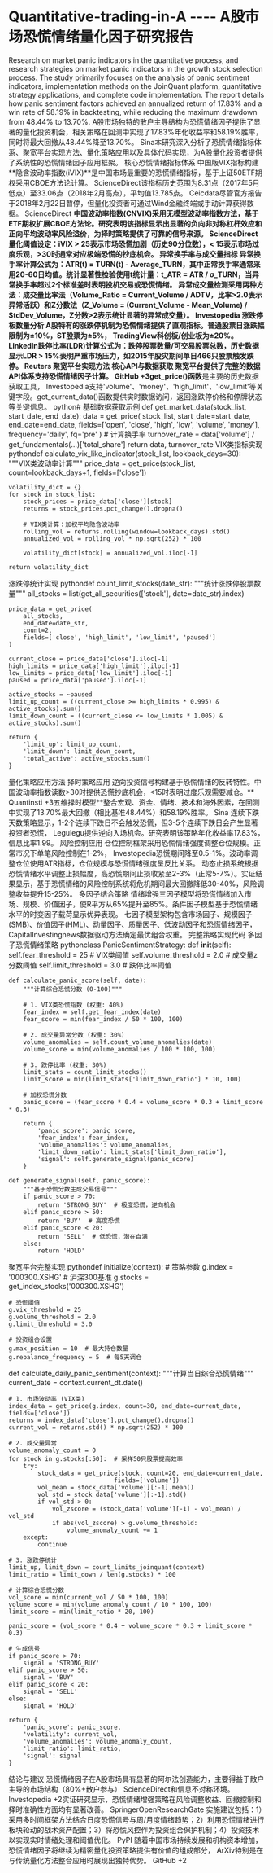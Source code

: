 # Quantitative-trading-in-A  ----  A股市场恐慌情绪量化因子研究报告
Research on market panic indicators in the quantitative process, and research strategies on market panic indicators in the growth stock selection process.
The study primarily focuses on the analysis of panic sentiment indicators, implementation methods on the JoinQuant platform, quantitative strategy applications, and complete code implementation. The report details how panic sentiment factors achieved an annualized return of 17.83% and a win rate of 58.19% in backtesting, while reducing the maximum drawdown from 48.44% to 13.70%.
A股市场独特的散户主导结构为恐慌情绪因子提供了显著的量化投资机会，相关策略在回测中实现了17.83%年化收益率和58.19%胜率，同时将最大回撤从48.44%降至13.70%。 Sina本研究深入分析了恐慌情绪指标体系、聚宽平台实现方法、量化策略应用以及具体代码实现，为A股量化投资者提供了系统性的恐慌情绪因子应用框架。
核心恐慌情绪指标体系
中国版VIX指标构建
**隐含波动率指数(iVIX)**是中国市场最重要的恐慌情绪指标，基于上证50ETF期权采用CBOE方法论计算。 ScienceDirect该指标历史范围为8.31点（2017年5月低点）至33.06点（2018年2月高点），平均值13.785点。 Ceicdata尽管官方报告于2018年2月22日暂停，但量化投资者可通过Wind金融终端或手动计算获得数据。 ScienceDirect
**中国波动率指数(CNVIX)**采用无模型波动率指数方法，基于ETF期权扩展CBOE方法论。研究表明该指标显示出显著的负向非对称杠杆效应和正向平均波动率风险溢价，为择时策略提供了可靠的信号来源。 ScienceDirect
量化阈值设定：iVIX > 25表示市场恐慌加剧（历史90分位数），< 15表示市场过度乐观，>30时通常对应极端恐慌的抄底机会。
异常换手率与成交量指标
异常换手率计算公式为：ATR(t) = TURN(t) - Average_TURN，其中正常换手率通常采用20-60日均值。统计显著性检验使用t统计量：t_ATR = ATR / σ_TURN，当异常换手率超过2个标准差时表明投机交易或恐慌情绪。
异常成交量检测采用两种方法：成交量比率法（Volume_Ratio = Current_Volume / ADTV，比率>2.0表示异常活跃）和Z分数法（Z_Volume = (Current_Volume - Mean_Volume) / StdDev_Volume，Z分数>2表示统计显著的异常成交量）。 Investopedia
涨跌停板数量分析
A股特有的涨跌停机制为恐慌情绪提供了直观指标。普通股票日涨跌幅限制为±10%，ST股票为±5%，** TradingView科创板/创业板为±20%。 LinkedIn跌停比率(LDR)**计算公式为：跌停股票数量/可交易股票总数，历史数据显示LDR > 15%表明严重市场压力，如2015年股灾期间单日466只股票触发跌停。 Reuters
聚宽平台实现方法
核心API与数据获取
聚宽平台提供了完整的数据API体系支持恐慌情绪因子计算。** GitHub +3get_price()函数**是主要的历史数据获取工具， Investopedia支持'volume'、'money'、'high_limit'、'low_limit'等关键字段。get_current_data()函数提供实时数据访问，返回涨跌停价格和停牌状态等关键信息。
python# 基础数据获取示例
def get_market_data(stock_list, start_date, end_date):
    data = get_price(
        stock_list, 
        start_date=start_date, 
        end_date=end_date,
        fields=['open', 'close', 'high', 'low', 'volume', 'money'],
        frequency='daily',
        fq='pre'
    )
    # 计算换手率
    turnover_rate = data['volume'] / get_fundamentals(...)['total_share']
    return data, turnover_rate
VIX类指标实现
pythondef calculate_vix_like_indicator(stock_list, lookback_days=30):
    """VIX类波动率计算"""
    price_data = get_price(stock_list, count=lookback_days+1, fields=['close'])
    
    volatility_dict = {}
    for stock in stock_list:
        stock_prices = price_data['close'][stock]
        returns = stock_prices.pct_change().dropna()
        
        # VIX类计算：加权平均隐含波动率
        rolling_vol = returns.rolling(window=lookback_days).std()
        annualized_vol = rolling_vol * np.sqrt(252) * 100
        
        volatility_dict[stock] = annualized_vol.iloc[-1]
    
    return volatility_dict
涨跌停统计实现
pythondef count_limit_stocks(date_str):
    """统计涨跌停股票数量"""
    all_stocks = list(get_all_securities(['stock'], date=date_str).index)
    
    price_data = get_price(
        all_stocks, 
        end_date=date_str, 
        count=2,
        fields=['close', 'high_limit', 'low_limit', 'paused']
    )
    
    current_close = price_data['close'].iloc[-1]
    high_limits = price_data['high_limit'].iloc[-1]
    low_limits = price_data['low_limit'].iloc[-1]
    paused = price_data['paused'].iloc[-1]
    
    active_stocks = ~paused
    limit_up_count = ((current_close >= high_limits * 0.995) & active_stocks).sum()
    limit_down_count = ((current_close <= low_limits * 1.005) & active_stocks).sum()
    
    return {
        'limit_up': limit_up_count,
        'limit_down': limit_down_count,
        'total_active': active_stocks.sum()
    }
量化策略应用方法
择时策略应用
逆向投资信号构建基于恐慌情绪的反转特性。中国波动率指数读数>30时提供恐慌抄底机会，<15时表明过度乐观需要减仓。** Quantinsti +3五维择时模型**整合宏观、资金、情绪、技术和海外因素，在回测中实现了13.70%最大回撤（相比基准48.44%）和58.19%胜率。 Sina
连续下跌天数策略显示，1-2个连续下跌日不会触发恐慌，但3-5个连续下跌日会产生显著投资者恐慌， Legulegu提供逆向入场机会。研究表明该策略年化收益率17.83%，信息比率1.99。
风险控制应用
仓位控制框架采用恐慌情绪强度调整仓位规模。正常市况下单笔风险控制在1-2%， Investopedia恐慌期间降至0.5-1%。波动率调整仓位使用ATR指标，仓位规模与恐慌情绪强度呈反比关系。
动态止损系统根据恐慌情绪水平调整止损幅度，高恐慌期间止损收紧至2-3%（正常5-7%）。实证结果显示，基于恐慌情绪的风险控制系统将危机期间最大回撤降低30-40%，风险调整收益提升15-25%。
多因子结合策略
情绪增强三因子模型将恐慌情绪加入市场、规模、价值因子，使R平方从65%提升至85%。条件因子模型基于恐慌情绪水平的时变因子载荷显示优异表现。
七因子模型架构包含市场因子、规模因子(SMB)、价值因子(HML)、动量因子、质量因子、低波动因子和恐慌情绪因子， CapitalInvestingnews数据驱动方法确定最优组合权重。
完整策略实现代码
多因子恐慌情绪策略
pythonclass PanicSentimentStrategy:
    def __init__(self):
        self.fear_threshold = 25  # VIX类阈值
        self.volume_threshold = 2.0  # 成交量z分数阈值
        self.limit_threshold = 3.0  # 跌停比率阈值
        
    def calculate_panic_score(self, date):
        """计算综合恐慌分数 (0-100)"""
        
        # 1. VIX类恐慌指数 (权重: 40%)
        fear_index = self.get_fear_index(date)
        fear_score = min(fear_index / 50 * 100, 100)
        
        # 2. 成交量异常分数 (权重: 30%)
        volume_anomalies = self.count_volume_anomalies(date)
        volume_score = min(volume_anomalies / 100 * 100, 100)
        
        # 3. 跌停比率 (权重: 30%)
        limit_stats = count_limit_stocks()
        limit_score = min(limit_stats['limit_down_ratio'] * 10, 100)
        
        # 加权恐慌分数
        panic_score = (fear_score * 0.4 + volume_score * 0.3 + limit_score * 0.3)
        
        return {
            'panic_score': panic_score,
            'fear_index': fear_index,
            'volume_anomalies': volume_anomalies,
            'limit_down_ratio': limit_stats['limit_down_ratio'],
            'signal': self.generate_signal(panic_score)
        }
    
    def generate_signal(self, panic_score):
        """基于恐慌分数生成交易信号"""
        if panic_score > 70:
            return 'STRONG_BUY'  # 极度恐慌，逆向机会
        elif panic_score > 50:
            return 'BUY'  # 高度恐慌
        elif panic_score < 20:
            return 'SELL'  # 低恐慌，潜在自满
        else:
            return 'HOLD'
聚宽平台完整实现
pythondef initialize(context):
    # 策略参数
    g.index = '000300.XSHG'  # 沪深300基准
    g.stocks = get_index_stocks('000300.XSHG')
    
    # 恐慌阈值
    g.vix_threshold = 25
    g.volume_threshold = 2.0
    g.limit_threshold = 3.0
    
    # 投资组合设置
    g.max_position = 10  # 最大持仓数量
    g.rebalance_frequency = 5  # 每5天调仓

def calculate_daily_panic_sentiment(context):
    """计算当日综合恐慌情绪"""
    current_date = context.current_dt.date()
    
    # 1. 市场波动率 (VIX类)
    index_data = get_price(g.index, count=30, end_date=current_date, fields=['close'])
    returns = index_data['close'].pct_change().dropna()
    current_vol = returns.std() * np.sqrt(252) * 100
    
    # 2. 成交量异常
    volume_anomaly_count = 0
    for stock in g.stocks[:50]:  # 采样50只股票提高效率
        try:
            stock_data = get_price(stock, count=20, end_date=current_date, 
                                 fields=['volume'])
            vol_mean = stock_data['volume'][:-1].mean()
            vol_std = stock_data['volume'][:-1].std()
            if vol_std > 0:
                vol_zscore = (stock_data['volume'][-1] - vol_mean) / vol_std
                if abs(vol_zscore) > g.volume_threshold:
                    volume_anomaly_count += 1
        except:
            continue
    
    # 3. 涨跌停统计
    limit_up, limit_down = count_limits_joinquant(context)
    limit_ratio = limit_down / len(g.stocks) * 100
    
    # 计算综合恐慌分数
    vol_score = min(current_vol / 50 * 100, 100)
    volume_score = min(volume_anomaly_count / 10 * 100, 100)
    limit_score = min(limit_ratio * 20, 100)
    
    panic_score = (vol_score * 0.4 + volume_score * 0.3 + limit_score * 0.3)
    
    # 生成信号
    if panic_score > 70:
        signal = 'STRONG_BUY'
    elif panic_score > 50:
        signal = 'BUY'
    elif panic_score < 20:
        signal = 'SELL'
    else:
        signal = 'HOLD'
    
    return {
        'panic_score': panic_score,
        'volatility': current_vol,
        'volume_anomalies': volume_anomaly_count,
        'limit_ratio': limit_ratio,
        'signal': signal
    }
结论与建议
恐慌情绪因子在A股市场具有显著的阿尔法创造能力，主要得益于散户主导的市场结构（80%+散户参与） ScienceDirect和信息不对称环境。 Investopedia +2实证研究显示，恐慌情绪增强策略在风险调整收益、回撤控制和择时准确性方面均有显著改善。 SpringerOpenResearchGate
实施建议包括：1）采用多时间框架方法结合日度恐慌信号与周/月度情绪趋势；2）利用恐慌情绪进行板块轮动的战术资产配置；3）将恐慌风控作为投资组合保护机制；4）投资技术以实现实时情绪处理和阈值优化。 PyPI
随着中国市场持续发展和机构资本增加，恐慌情绪因子将继续为精密量化投资策略提供有价值的组成部分， ArXiv特别是在与传统量化方法整合应用时展现出独特优势。 GitHub +2